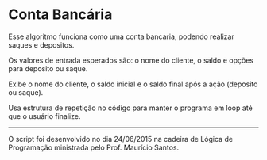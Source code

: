 # Conta Bancária
Esse algoritmo funciona como uma conta bancaria, podendo realizar saques e depositos.

Os valores de entrada esperados são: o nome do cliente, o saldo e opções para deposito ou saque.

Exibe o nome do cliente, o saldo inicial e o saldo final após a ação (deposito ou saque).

Usa estrutura de repetição no código para manter o programa em loop até que o usuário finalize.

---
O script foi desenvolvido no dia 24/06/2015 na cadeira de Lógica de Programação ministrada pelo Prof. Maurício Santos.
